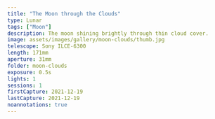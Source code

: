 ```yaml
---
title: "The Moon through the Clouds"
type: Lunar
tags: ["Moon"]
description: The moon shining brightly through thin cloud cover.
image: assets/images/gallery/moon-clouds/thumb.jpg
telescope: Sony ILCE-6300
length: 171mm
aperture: 31mm
folder: moon-clouds
exposure: 0.5s
lights: 1
sessions: 1
firstCapture: 2021-12-19 
lastCapture: 2021-12-19
noannotations: true
---
```

